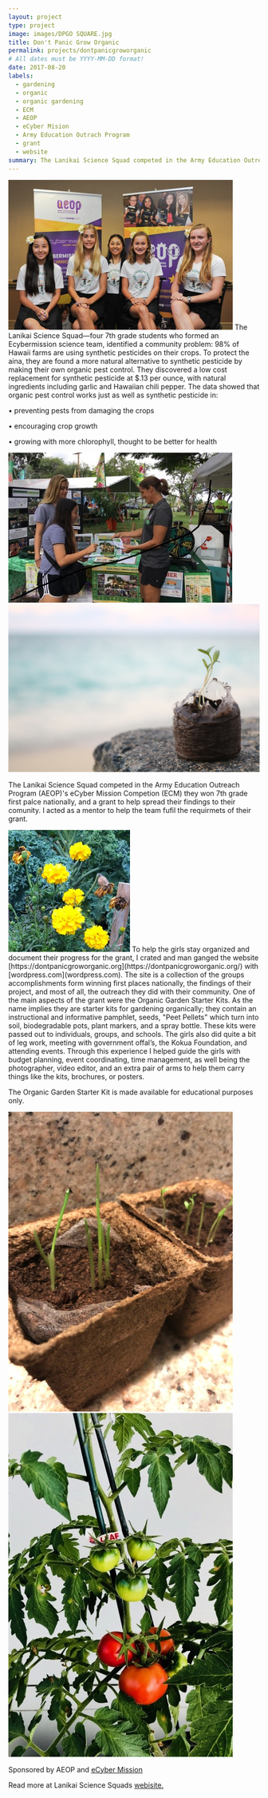 ```yaml
---
layout: project
type: project
image: images/DPGO SQUARE.jpg
title: Don't Panic Grow Organic 
permalink: projects/dontpanicgroworganic
# All dates must be YYYY-MM-DD format!
date: 2017-08-20
labels:
  - gardening
  - organic
  - organic gardening
  - ECM
  - AEOP 
  - eCyber Mision
  - Army Education Outrach Program
  - grant
  - website
summary: The Lanikai Science Squad competed in the Army Education Outreach Program (AEOP)'s eCyber Mission Competion. The group won 7th grade first palce nationally, and a grant to help spread their findings to their comunity. I acted as a mentor to help the team fufil the requirmets of their grant. 
---
```

<img class="ui medium right floated rounded image" src="../images/DPGO0.jpg">
The Lanikai Science Squad—four 7th grade students who formed an Ecybermission science team, identified a community problem: 98% of Hawaii farms are using synthetic pesticides on their crops. To protect the aina, they are found a more natural alternative to synthetic pesticide by making their own organic pest control. They discovered a low cost replacement for synthetic pesticide at $.13 per ounce, with natural ingredients including garlic and Hawaiian chili pepper. The data showed that organic pest control works just as well as synthetic pesticide in:

• preventing pests from damaging the crops

• encouraging crop growth

• growing with more chlorophyll, thought to be better for health

<div class="ui small rounded images">
  <img class="ui image" src="../images/DPGO 4.0.jpg">
  <img class="ui image" src="../images/DPGO 5.jpg">
</div>


The Lanikai Science Squad competed in the Army Education Outreach Program (AEOP)'s eCyber Mission Competion (ECM) they won 7th grade first palce nationally, and a grant to help spread their findings to their comunity. I acted as a mentor to help the team fufil the requirmets of their grant. 

<img class="ui tiny left circular floated image" src="../images/DPGO 2.0.png">
To help the girls stay organized and document their progress for the grant, I crated and man ganged the website [https://dontpanicgroworganic.org](https://dontpanicgroworganic.org/) with [wordpress.com](wordpress.com). The site is a collection of the groups accomplishments form winning first places nationally, the findings of their project, and most of all, the outreach they did with their community. One of the main aspects of the grant were the Organic Garden Starter Kits. As the name implies they are starter kits for gardening organically; they contain an instructional and informative pamphlet, seeds, "Peet Pellets" which turn into soil, biodegradable pots, plant markers, and a spray bottle. These kits were passed out to individuals, groups, and schools. The girls also did quite a bit of leg work, meeting with government offal’s, the Kokua Foundation, and attending events. Through this experience I helped guide the girls with budget planning, event coordinating, time management, as well being the photographer, video editor, and an extra pair of arms to help them carry things like the kits, brochures, or posters.




The Organic Garden Starter Kit is made available for educational purposes only. 

<div class="ui small rounded images">
  <img class="ui image" src="../images/DPGO 1.jpeg">
  <img class="ui image" src="../images/DPGO 3.0.jpg">
</div>



Sponsored by AEOP and [eCyber Mission](www.ecybermission.com)

Read more at Lanikai Science Squads [webisite.](https://dontpanicgroworganic.org/)




